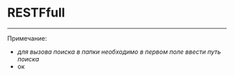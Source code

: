 # RESTFfull
________________________________

Примечание:
- *для вызова поиска в папки необходимо в первом поле ввести путь поиска*
- ок
